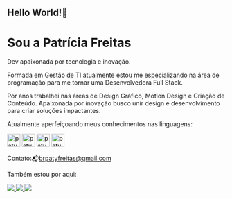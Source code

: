## Hello World!🤭 
# Sou a Patrícia Freitas 

<p>Dev apaixonada por tecnologia e inovação. </p>
Formada em Gestão de TI atualmente estou me especializando na área de programação para me tornar uma Desenvolvedora Full Stack.</p>
Por anos trabalhei nas áreas de Design Gráfico, Motion Design e Criação de Conteúdo. 
Apaixonada por inovação busco unir design e desenvolvimento para criar soluções impactantes.</p>
<p>Atualmente aperfeiçoando meus conhecimentos nas linguagens:</p>

<p><img aligh="center" alt="paty_HTML" height="30" widht="40" widht="40" src="https://cdn.jsdelivr.net/gh/devicons/devicon@latest/icons/html5/html5-original.svg"/>
<img aligh="center" alt="paty_CSS" height="30" widht="40" widht="40" src="https://cdn.jsdelivr.net/gh/devicons/devicon@latest/icons/css3/css3-original.svg">
<img aligh="center" alt="paty_JavaScript" height="30" widht="40" widht="40" src="https://cdn.jsdelivr.net/gh/devicons/devicon@latest/icons/javascript/javascript-original.svg"/>
<img aligh="center" alt="paty_python" height="30" widht="40" widht="40" src="https://cdn.jsdelivr.net/gh/devicons/devicon@latest/icons/python/python-original.svg" /></p>
 </div>

Contato:📬brpatyfreitas@gmail.com

Também estou por aqui:
<div>
  <a href="https://www.linkedin.com/in/patyfreitasbr"><img src="https://img.shields.io/badge/LinkedIn-0077B5?style=for-the-badge&logo=linkedin&logoColor=white" target="_blank"></>
  <a href="https://www.instagram.com/patyfreitasbr"><img src="https://img.shields.io/badge/Instagram-E4405F?style=for-the-badge&logo=instagram&logoColor=white" target="_blank"></>
 <a href="https://www.youtube.com/@patyfreitasbr"><img src="https://img.shields.io/badge/YouTube-FF0000?style=for-the-badge&logo=youtube&logoColor=white" target="_blank"></>
</div> 












